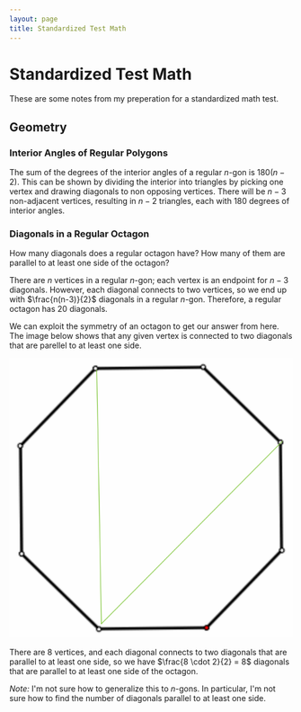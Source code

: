 ```yaml
---
layout: page
title: Standardized Test Math
---
```


# Standardized Test Math

These are some notes from my preperation for a standardized math test.

## Geometry


### Interior Angles of Regular Polygons

The sum of the degrees of the interior angles of a regular $n$-gon is $180(n - 2)$. This can be shown by dividing the interior into triangles by picking one vertex and drawing diagonals to non opposing vertices. There will be $n-3$ non-adjacent vertices, resulting in $n-2$ triangles, each with $180$ degrees of interior angles.

### Diagonals in a Regular Octagon

How many diagonals does a regular octagon have? How many of them are parallel to at least one side of the octagon?

There are $n$ vertices in a regular $n$-gon; each vertex is an endpoint for $n-3$ diagonals. However, each diagonal connects to two vertices, so we end up with $\frac{n(n-3)}{2}$ diagonals in a regular $n$-gon. Therefore, a regular octagon has $20$ diagonals.

We can exploit the symmetry of an octagon to get our answer from here. The image below shows that any given vertex is connected to two diagonals that are parellel to at least one side.

![Octagon Diagonals](octagon-diagonals.png)

There are 8 vertices, and each diagonal connects to two diagonals that are parallel to at least one side, so we have $\frac{8 \cdot 2}{2} = 8$ diagonals that are parallel to at least one side of the octagon.

*Note:* I'm not sure how to generalize this to $n$-gons. In particular, I'm not sure how to find the number of diagonals parallel to at least one side.
